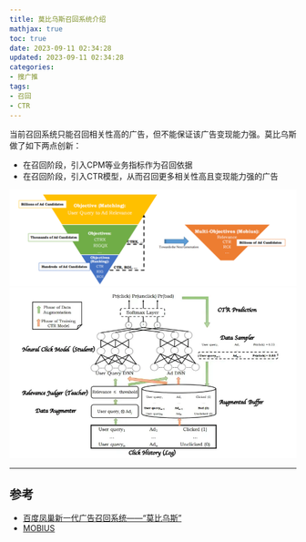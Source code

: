 ```yaml
---
title: 莫比乌斯召回系统介绍
mathjax: true
toc: true
date: 2023-09-11 02:34:28
updated: 2023-09-11 02:34:28
categories:
- 搜广推
tags:
- 召回
- CTR
---
```


当前召回系统只能召回相关性高的广告，但不能保证该广告变现能力强。莫比乌斯做了如下两点创新：

<!--more-->

- 在召回阶段，引入CPM等业务指标作为召回依据
- 在召回阶段，引入CTR模型，从而召回更多相关性高且变现能力强的广告

![recall & ctr](https://github.com/TransformersWsz/picx-images-hosting/raw/master/image.4dgl7vlu3je0.png)
![model](https://github.com/TransformersWsz/picx-images-hosting/raw/master/image.2lo7mmos2js0.webp)

___

## 参考
- [百度凤巢新一代广告召回系统——“莫比乌斯”](https://zhuanlan.zhihu.com/p/146210155)
- [MOBIUS](http://research.baidu.com/Public/uploads/5d12eca098d40.pdf)